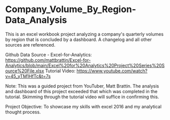 # Company_Volume_By_Region-Data_Analysis
This is an excel workbook project analyzing a company's quarterly volumes by region that is concluded by a dashboard. A changelog and all other sources are referenced.

Github Data Source - Excel-for-Analytics: https://github.com/mattbrattin/Excel-for-Analytics/blob/main/Excel%20for%20Analytics%20Project%20Series%20Source%20File.xlsx
Tutorial Video: https://www.youtube.com/watch?v=45_yTM1HfTc&t=7s

Note: 
This was a guided project from YouTuber, Matt Brattin. The analysis and dashboard of this project exceeded that which was completed in the tutorial.
Skimming through the tutorial video will suffice in confirming this. 

Project Objective: To showcase my skills with excel 2016 and my analytical thought process.
